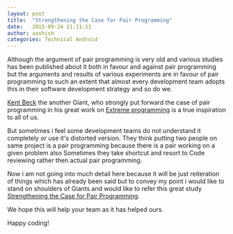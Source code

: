```yaml
---
layout: post
title:  "Strengthening the Case for Pair Programming"
date:   2015-09-24 11:11:11
author: aashish
categories: Technical Android
---
```


 Although the argument of pair programming is very old and various studies has been published about it both in favour and against pair programming but the arguments and results of various experiments are in favour of pair programming to such an extent that almost every development team adopts this in their software development strategy and so do we.

 [Kent Beck](https://en.wikipedia.org/wiki/Kent_Beck) the another Giant, who strongly put forward the case of pair programming in his great work on [Extreme programming](http://www.amazon.com/Extreme-Programming-Explained-Embrace-Edition/dp/0321278658) is a true inspiration to all of us.

 But sometimes i feel some development teams do not understand it completely or use it's distorted version. They think putting two people on same project is a pair programming because there is a pair working on a given problem also Sometimes they take shortcut and resort to Code reviewing rather then actual pair programming.

 Now i am not going into much detail here because it will be just reiteration of things which has already been said but to convey my point i would like to stand on shoulders of Giants and would like to refer this great study [Strengthening the Case for Pair Programming](http://aashishdhawan.github.io/images/pair-programming.pdf).

We hope this will help your team as it has helped ours.

Happy coding!

